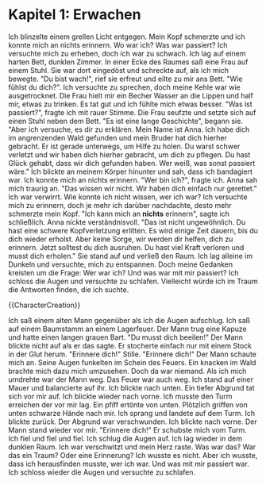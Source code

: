 # Kapitel 1: Erwachen

Ich blinzelte einem grellen Licht entgegen. Mein Kopf schmerzte und ich konnte mich an nichts erinnern. Wo war ich? Was war passiert? Ich versuchte mich zu erheben, doch ich war zu schwach. Ich lag auf einem harten Bett, dunklen Zimmer. In einer Ecke des Raumes saß eine Frau auf einem Stuhl. Sie war dort eingedöst und schreckte auf, als ich mich bewegte.
"Du bist wach!", rief sie erfreut und eilte zu mir ans Bett. "Wie fühlst du dich?". Ich versuchte zu sprechen, doch meine Kehle war wie ausgetrocknet. Die Frau hielt mir ein Becher Wasser an die Lippen und half mir, etwas zu trinken. Es tat gut und ich fühlte mich etwas besser.
"Was ist passiert?", fragte ich mit rauer Stimme. Die Frau seufzte und setzte sich auf einen Stuhl neben dem Bett. "Es ist eine lange Geschichte", begann sie. "Aber ich versuche, es dir zu erklären. Mein Name ist Anna. Ich habe dich im angrenzenden Wald gefunden und mein Bruder hat dich hierher gebracht. Er ist gerade unterwegs, um Hilfe zu holen. Du warst schwer verletzt und wir haben dich hierher gebracht, um dich zu pflegen. Du hast Glück gehabt, dass wir dich gefunden haben. Wer weiß, was sonst passiert wäre."
Ich blickte an meinem Körper hinunter und sah, dass ich bandagiert war. Ich konnte mich an nichts erinnern. "Wer bin ich?", fragte ich. Anna sah mich traurig an. "Das wissen wir nicht. Wir haben dich einfach nur gerettet." Ich war verwirrt. Wie konnte ich nicht wissen, wer ich war? Ich versuchte mich zu erinnern, doch je mehr ich darüber nachdachte, desto mehr schmerzte mein Kopf. "Ich kann mich an **nichts** erinnern", sagte ich schließlich. Anna nickte verständnisvoll. "Das ist nicht ungewöhnlich. Du hast eine schwere Kopfverletzung erlitten. Es wird einige Zeit dauern, bis du dich wieder erholst. Aber keine Sorge, wir werden dir helfen, dich zu erinnern. Jetzt solltest du dich ausruhen. Du hast viel Kraft verloren und musst dich erholen."
Sie stand auf und verließ den Raum. Ich lag alleine im Dunkeln und versuchte, mich zu entspannen. Doch meine Gedanken kreisten um die Frage: Wer war ich? Und was war mit mir passiert? Ich schloss die Augen und versuchte zu schlafen. Vielleicht würde ich im Traum die Antworten finden, die ich suchte.

{{CharacterCreation}}

Ich saß einem alten Mann gegenüber als ich die Augen aufschlug. Ich saß auf einem Baumstamm an einem Lagerfeuer. Der Mann trug eine Kapuze und hatte einen langen grauen Bart. "Du musst dich beeilen!" Der Mann blickte nicht auf als er das sagte. Er stocherte einfach nur mit einem Stock in der Glut herum. "Erinnere dich!"
Stille.
"Erinnere dich!" Der Mann schaute mich an. Seine Augen funkelten im Schein des Feuers. Ein knacken im Wald brachte mich dazu mich umzusehen. Doch da war niemand. Als ich mich umdrehte war der Mann weg. Das Feuer war auch weg. Ich stand auf einer Mauer und balancierte auf ihr. Ich blickte nach unten. Ein tiefer Abgrund tat sich vor mir auf. Ich blickte wieder nach vorne. Ich musste den Turm erreichen der vor mir lag. Ein pfiff ertönte von unten. Plötzlich griffen von unten schwarze Hände nach mir. Ich sprang und landete auf dem Turm. Ich blickte zurück. Der Abgrund war verschwunden. Ich blickte nach vorne. Der Mann stand wieder vor mir. "Erinnere dich!" Er schubste mich vom Turm. Ich fiel und fiel und fiel. 
Ich schlug die Augen auf. Ich lag wieder in dem dunklen Raum. Ich war verschwitzt und mein Herz raste. Was war das? War das ein Traum? Oder eine Erinnerung? Ich wusste es nicht. Aber ich wusste, dass ich herausfinden musste, wer ich war. Und was mit mir passiert war. Ich schloss wieder die Augen und versuchte zu schlafen.


